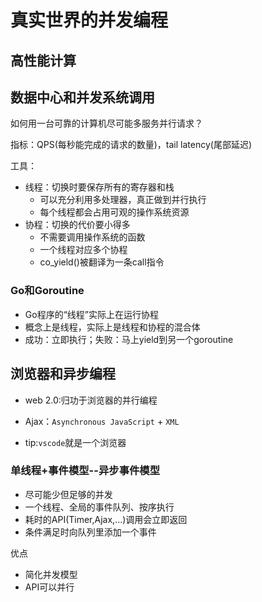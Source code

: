 # 真实世界的并发编程

## 高性能计算

## 数据中心和并发系统调用

如何用一台可靠的计算机尽可能多服务并行请求？

指标：QPS(每秒能完成的请求的数量)，tail latency(尾部延迟)

工具：

- 线程：切换时要保存所有的寄存器和栈
  - 可以充分利用多处理器，真正做到并行执行
  - 每个线程都会占用可观的操作系统资源
- 协程：切换的代价要小得多
  - 不需要调用操作系统的函数
  - 一个线程对应多个协程
  - co_yield()被翻译为一条call指令

### Go和Goroutine

- Go程序的“线程”实际上在运行协程
- 概念上是线程，实际上是线程和协程的混合体
- 成功：立即执行；失败：马上yield到另一个goroutine

## 浏览器和异步编程

- web 2.0:归功于浏览器的并行编程
- Ajax：`Asynchronous JavaScript` + `XML`

- tip:`vscode`就是一个浏览器

### 单线程+事件模型--异步事件模型

- 尽可能少但足够的并发
- 一个线程、全局的事件队列、按序执行
- 耗时的API(Timer,Ajax,...)调用会立即返回
- 条件满足时向队列里添加一个事件

优点

- 简化并发模型
- API可以并行